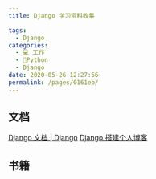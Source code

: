 ```yaml
---
title: Django 学习资料收集

tags: 
  - Django
categories: 
  - 💻 工作
  - 🐍Python
  - Django
date: 2020-05-26 12:27:56
permalink: /pages/0161eb/
---
```

## 文档
[Django 文档 | Django](https://docs.djangoproject.com/zh-hans/2.2/)
[Django 搭建个人博客](https://www.dusaiphoto.com/article/2/)

## 书籍